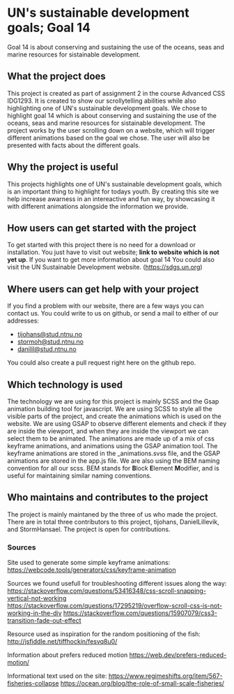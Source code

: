 # UN's sustainable development goals; Goal 14

Goal 14 is about conserving and sustaining the use of the oceans, seas and marine resources for sistainable development.

## What the project does

This project is created as part of assignment 2 in the course Advanced CSS IDG1293. It is created to show our scrollytelling abilities while also highlighting one of UN's sustainable development goals. We chose to highlight goal 14 which is about conserving and sustaining the use of the oceans, seas and marine resources for sistainable development. The project works by the user scrolling down on a website, which will trigger different animations based on the goal we chose. The user will also be presented with facts about the different goals. 

## Why the project is useful

This projects highlights one of UN's sustainable development goals, which is an important thing to highlight for todays youth. By creating this site we help increase awarness in an intereactive and fun way, by showcasing it with different animations alongside the information we provide.

## How users can get started with the project

To get started with this project there is no need for a download or installation. You just have to visit out website; **link to website which is not yet up**. If you want to get more information about goal 14 You could also visit the UN Sustainable Development website. (https://sdgs.un.org) 

## Where users can get help with your project

If you find a problem with our website, there are a few ways you can contact us. 
You could write to us on github, or send a mail to either of our addresses:

- tijohans@stud.ntnu.no
- stormoh@stud.ntnu.no
- danilil@stud.ntnu.no


You could also create a pull request right here on the github repo.

## Which technology is used

The technology we are using for this project is mainly SCSS and the Gsap animation building tool for javascript. We are using SCSS to style all the visible parts of the project, and create the animations which is used on the website. We are using GSAP to observe different elements and check if they are inside the viewport, and when they are inside the viewport we can select them to be animated. The animations are made up of a mix of css keyframe animations, and animations using the GSAP animation tool. The keyframe animations are stored in the _animations.svss file, and the GSAP animations are stored in the app.js file. We are also using the BEM naming convention for all our scss. BEM stands for **B**lock **E**lement **M**odifier, and is useful for maintaining similar naming conventions.

## Who maintains and contributes to the project

The project is mainly maintaned by the three of us who made the project. There are in total three contributors to this project, tijohans, DanielLillevik, and StormHansael. The project is open for contributions.


### Sources 

Site used to generate some simple keyframe animations: 
https://webcode.tools/generators/css/keyframe-animation

Sources we found usefull for troubleshooting different issues along the way: 
https://stackoverflow.com/questions/53416348/css-scroll-snapping-vertical-not-working
https://stackoverflow.com/questions/17295219/overflow-scroll-css-is-not-working-in-the-div
https://stackoverflow.com/questions/15907079/css3-transition-fade-out-effect


Resource used as inspiration for the random positioning of the fish:
http://jsfiddle.net/tiffhockin/fesvq8u0/


Information about prefers reduced motion
https://web.dev/prefers-reduced-motion/

Informational text used on the site:
https://www.regimeshifts.org/item/567-fisheries-collapse
https://ocean.org/blog/the-role-of-small-scale-fisheries/
